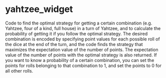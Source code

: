 yahtzee_widget
==============

Code to find the optimal strategy for getting a certain combination (e.g. Yahtzee, four of a kind, full house) in a turn of Yahtzee, and to calculate the probability of getting it if you follow the optimal strategy.  The desired combination is encoded by specifying point values for each possible roll of the dice at the end of the turn, and the code finds the strategy that maximizes the expectation value of the number of points.  The expectation value of the number of points with the optimal strategy is also returned.  If you want to know a probability of a certain combination, you can set the points for rolls belonging to that combination to 1, and set the points to 0 for all other rolls.
